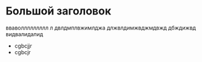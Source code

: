 # Большой заголовок
вваволлллллллл  л двлдмплвжимлджа длжвлдимжвджмдвжд дбждижвд
видвалидалид
- cgbcjjr
- cgbcjr
